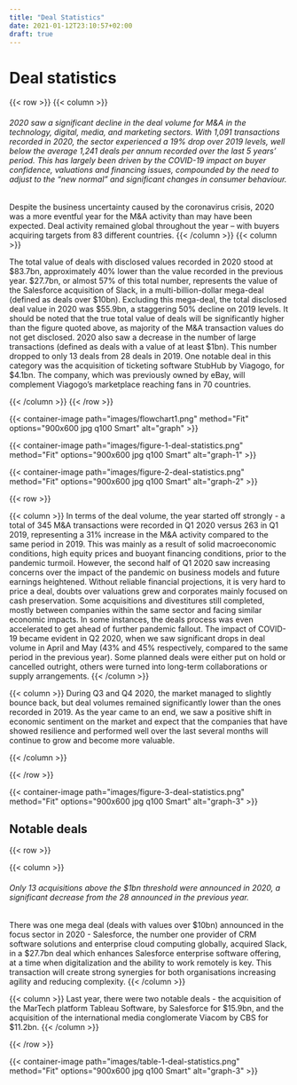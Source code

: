 ```yaml
---
title: "Deal Statistics"
date: 2021-01-12T23:10:57+02:00
draft: true
---
```


# Deal statistics

{{< row >}}
{{< column >}}
###### 2020 saw a significant decline in the deal volume for M&A in the technology, digital, media, and marketing sectors. With 1,091 transactions recorded in 2020, the sector experienced a 19% drop over 2019 levels, well below the average 1,241 deals per annum recorded over the last 5 years’ period. This has largely been driven by the COVID-19 impact on buyer confidence, valuations and financing issues, compounded by the need to adjust to the “new normal” and significant changes in consumer behaviour.

Despite the business uncertainty caused by the coronavirus crisis, 2020 was a more eventful year for the M&A activity than may have been expected. Deal activity remained global throughout the year – with buyers acquiring targets from 83 different countries.
{{< /column >}}
{{< column >}}

The total value of deals with disclosed values recorded in 2020 stood at $83.7bn, approximately 40% lower than the value recorded in the previous year. $27.7bn, or almost 57% of this total number, represents the value of the Salesforce acquisition of Slack, in a multi-billion-dollar mega-deal (defined as deals over $10bn). 
Excluding this mega-deal, the total disclosed deal value in 2020 was $55.9bn, a staggering 50% decline on 2019 levels. It should be noted that the true total value of deals will be significantly higher than the figure quoted above, as majority of the M&A transaction values do not get disclosed.
2020 also saw a decrease in the number of large transactions (defined as deals with a value of at least $1bn). This number dropped to only 13 deals from 28 deals in 2019. One notable deal in this category was the acquisition of ticketing software StubHub by Viagogo, for $4.1bn. The company, which was previously owned by eBay, will complement Viagogo’s marketplace reaching fans in 70 countries.

{{< /column >}}
{{< /row >}}

{{< container-image path="images/flowchart1.png" method="Fit" options="900x600 jpg q100 Smart"  alt="graph" >}}

{{< container-image path="images/figure-1-deal-statistics.png" method="Fit" options="900x600 jpg q100 Smart"  alt="graph-1" >}}

{{< container-image path="images/figure-2-deal-statistics.png" method="Fit" options="900x600 jpg q100 Smart"  alt="graph-2" >}}

{{< row >}}

{{< column >}}
In terms of the deal volume, the year started off strongly - a total of 345 M&A transactions were recorded in Q1 2020 versus 263 in Q1 2019, representing a 31% increase in the M&A activity compared to the same period in 2019. This was mainly as a result of solid macroeconomic conditions, high equity prices and buoyant financing conditions, prior to the pandemic turmoil. However, the second half of Q1 2020 saw increasing concerns over the impact of the pandemic on business models and future earnings heightened. Without reliable financial projections, it is very hard to price a deal, doubts over valuations grew and corporates mainly focused on cash preservation. Some acquisitions and divestitures still completed, mostly between companies within the same sector and facing similar economic impacts. In some instances, the deals process was even accelerated to get ahead of further pandemic fallout. 
The impact of COVID-19 became evident in Q2 2020, when we saw significant drops in deal volume in April and May (43% and 45% respectively, compared to the same period in the previous year). Some planned deals were either put on hold or cancelled outright, others were turned into long-term collaborations or supply arrangements. 
{{< /column >}}

{{< column >}}
During Q3 and Q4 2020, the market managed to slightly bounce back, but deal volumes remained significantly lower than the ones recorded in 2019. As the year came to an end, we saw a positive shift in economic sentiment on the market and expect that the companies that have showed resilience and performed well over the last several months will continue to grow and become more valuable.

{{< /column >}}

{{< /row >}}


{{< container-image path="images/figure-3-deal-statistics.png" method="Fit" options="900x600 jpg q100 Smart"  alt="graph-3" >}}


## Notable deals

{{< row >}}

{{< column >}}
###### Only 13 acquisitions above the $1bn threshold were announced in 2020, a significant decrease from the 28 announced in the previous year. 

There was one mega deal (deals with values over $10bn) announced in the focus sector in 2020 - Salesforce, the number one provider of CRM software solutions and enterprise cloud computing globally, acquired Slack, in a $27.7bn deal which enhances Salesforce enterprise software offering, at a time when digitalization and the ability to work remotely is key. This transaction will create strong synergies for both organisations increasing agility and reducing complexity.
{{< /column >}}

{{< column >}}
Last year, there were two notable deals - the acquisition of the MarTech platform Tableau Software, by Salesforce for $15.9bn, and the acquisition of the international media conglomerate Viacom by CBS for $11.2bn. 
{{< /column >}}

{{< /row >}}

{{< container-image path="images/table-1-deal-statistics.png" method="Fit" options="900x600 jpg q100 Smart"  alt="graph-3" >}}